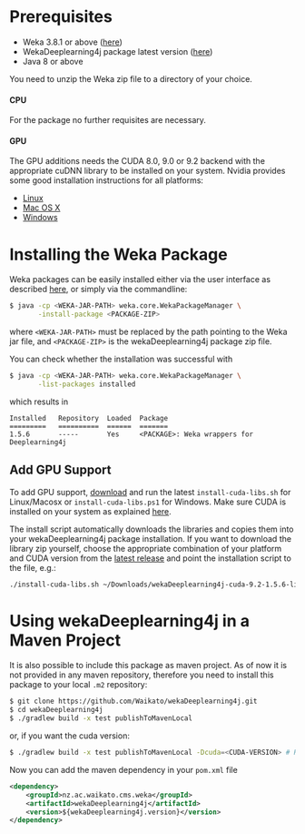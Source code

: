 # Prerequisites
- Weka 3.8.1 or above ([here](https://sourceforge.net/projects/weka/files/latest/download))
- WekaDeeplearning4j package latest version ([here](https://github.com/Waikato/wekaDeeplearning4j/releases/latest))
- Java 8 or above

You need to unzip the Weka zip file to a directory of your choice.

#### CPU
For the package no further requisites are necessary.

#### GPU
The GPU additions needs the CUDA 8.0, 9.0 or 9.2 backend with the appropriate cuDNN library to be installed on your system. Nvidia provides some good installation instructions for all platforms:

- [Linux](http://docs.nvidia.com/cuda/cuda-installation-guide-linux/index.html)
- [Mac OS X](http://docs.nvidia.com/cuda/cuda-installation-guide-mac-os-x/index.html)
- [Windows](http://docs.nvidia.com/cuda/cuda-installation-guide-microsoft-windows/index.html)

# Installing the Weka Package
Weka packages can be easily installed either via the user interface as described [here](https://weka.wikispaces.com/How+do+I+use+the+package+manager%3F#toc2), or simply via the commandline:
```bash
$ java -cp <WEKA-JAR-PATH> weka.core.WekaPackageManager \
       -install-package <PACKAGE-ZIP>
```
where `<WEKA-JAR-PATH>` must be replaced by the path pointing to the Weka jar file, and `<PACKAGE-ZIP>` is the wekaDeeplearning4j package zip file.

You can check whether the installation was successful with
```bash
$ java -cp <WEKA-JAR-PATH> weka.core.WekaPackageManager \
       -list-packages installed
```
which results in
```
Installed	Repository	Loaded	Package
=========	==========	======	=======
1.5.6    	-----     	Yes	    <PACKAGE>: Weka wrappers for Deeplearning4j
```

## Add GPU Support

To add GPU support, [download](https://github.com/Waikato/wekaDeeplearning4j/releases/latest) and run the latest `install-cuda-libs.sh` for Linux/Macosx or `install-cuda-libs.ps1` for Windows. Make sure CUDA is installed on your system as explained [here](https://deeplearning.cms.waikato.ac.nz/install/#gpu).

The install script automatically downloads the libraries and copies them into your wekaDeeplearning4j package installation. If you want to download the library zip yourself, choose the appropriate combination of your platform and CUDA version from the [latest release](https://github.com/Waikato/wekaDeeplearning4j/releases/latest) and point the installation script to the file, e.g.:
```bash
./install-cuda-libs.sh ~/Downloads/wekaDeeplearning4j-cuda-9.2-1.5.6-linux-x86_64.zip
```

# Using wekaDeeplearning4j in a Maven Project
It is also possible to include this package as maven project. As of now it is not provided in any maven repository, therefore you need to install this package to your local `.m2` repository:

```bash
$ git clone https://github.com/Waikato/wekaDeeplearning4j.git
$ cd wekaDeeplearning4j
$ ./gradlew build -x test publishToMavenLocal

```

or, if you want the cuda version:

```bash
$ ./gradlew build -x test publishToMavenLocal -Dcuda=<CUDA-VERSION> # Replace <CUDA-VERSION> with either "8.0", "9.0" or "9.2"
```

Now you can add the maven dependency in your `pom.xml` file 
```xml
<dependency>
    <groupId>nz.ac.waikato.cms.weka</groupId>
    <artifactId>wekaDeeplearning4j</artifactId>
    <version>${wekaDeeplearning4j.version}</version>
</dependency>
```

